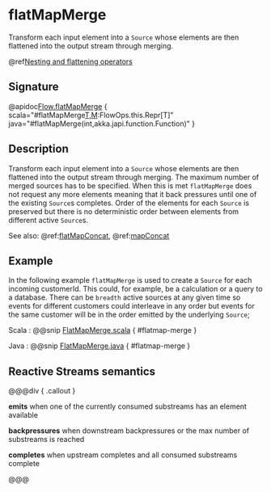 # flatMapMerge

Transform each input element into a `Source` whose elements are then flattened into the output stream through merging.

@ref[Nesting and flattening operators](../index.md#nesting-and-flattening-operators)

## Signature

@apidoc[Flow.flatMapMerge](Flow) { scala="#flatMapMerge[T,M](breadth:Int,f:Out=%3Eakka.stream.Graph[akka.stream.SourceShape[T],M]):FlowOps.this.Repr[T]" java="#flatMapMerge(int,akka.japi.function.Function)" } 

## Description

Transform each input element into a `Source` whose elements are then flattened into the output stream through
merging. The maximum number of merged sources has to be specified. When this is met `flatMapMerge` does not
request any more elements meaning that it back pressures until one of the existing `Source`s completes. 
Order of the elements for each `Source` is preserved but there is no deterministic order between elements from
different active `Source`s.

See also: @ref:[flatMapConcat](flatMapConcat.md), @ref:[mapConcat](mapConcat.md)

## Example

In the following example `flatMapMerge` is used to create a `Source` for each incoming customerId. This could, for example,
be a calculation or a query to a database. There can be `breadth` active sources at any given time so
events for different customers could interleave in any order but events for the same customer will be in the
order emitted by the underlying `Source`;

Scala
:   @@snip [FlatMapMerge.scala](/gemini-docs/src/test/scala/docs/stream/operators/sourceorflow/FlatMapMerge.scala) { #flatmap-merge }

Java
:   @@snip [FlatMapMerge.java](/gemini-docs/src/test/java/jdocs/stream/operators/sourceorflow/FlatMapMerge.java) { #flatmap-merge }


## Reactive Streams semantics

@@@div { .callout }

**emits** when one of the currently consumed substreams has an element available

**backpressures** when downstream backpressures or the max number of substreams is reached

**completes** when upstream completes and all consumed substreams complete

@@@


